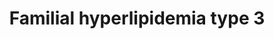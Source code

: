 ---
annotations:
- id: DOID:3145
  parent: genetic disease
  type: Disease Ontology
  value: hyperlipoproteinemia type III
- id: CL:0000182
  parent: native cell
  type: Cell Type Ontology
  value: hepatocyte
- id: PW:0000013
  parent: disease pathway
  type: Pathway Ontology
  value: disease pathway
- id: DOID:1168
  parent: genetic disease
  type: Disease Ontology
  value: familial hyperlipidemia
authors:
- UlasBabayigit
- Fehrhart
- Eweitz
citedin: ''
communities:
- RareDiseases
description: 'Familial hyperlipidemias are classified according to the Fredrickson
  classification. Type III is also known is familial dysbetalipoproteinemia. It is
  mainly linked to an increase of IDL. This is caused by APOE. APOE has multiple types,
  and is part of LDL, IDL, VLDL and chylomicrons. APOE also binds to LDLR, which is
  required for normal catabolism of triglycerid-rich proteins. Specifically APOE2
  is linked with to IDL and because of this, mutations in APOE2 will lead to dysbetalipoproteinemia. '
last-edited: 2024-07-17
ndex: d22d8e24-da33-11eb-b666-0ac135e8bacf
organisms:
- Homo sapiens
redirect_from:
- /index.php/Pathway:WP5110
- /instance/WP5110
- /instance/WP5110_r134184
revision: r134184
schema-jsonld:
- '@context': https://schema.org/
  '@id': https://wikipathways.github.io/pathways/WP5110.html
  '@type': Dataset
  creator:
    '@type': Organization
    name: WikiPathways
  description: 'Familial hyperlipidemias are classified according to the Fredrickson
    classification. Type III is also known is familial dysbetalipoproteinemia. It
    is mainly linked to an increase of IDL. This is caused by APOE. APOE has multiple
    types, and is part of LDL, IDL, VLDL and chylomicrons. APOE also binds to LDLR,
    which is required for normal catabolism of triglycerid-rich proteins. Specifically
    APOE2 is linked with to IDL and because of this, mutations in APOE2 will lead
    to dysbetalipoproteinemia. '
  keywords:
  - APOA1
  - APOA2
  - APOA4
  - APOE
  - CETP
  - Cholesterol
  - HDL
  - IDL
  - LCAT
  - LDL
  - LDLR
  - LIPC
  - LPL
  - LRP1
  - Lipoprotein
  - PLTP
  - Phospholipid
  - SCARB1
  - Triglyceride
  - VLDL
  - VLDLR
  license: CC0
  name: Familial hyperlipidemia type 3
seo: CreativeWork
title: Familial hyperlipidemia type 3
wpid: WP5110
---